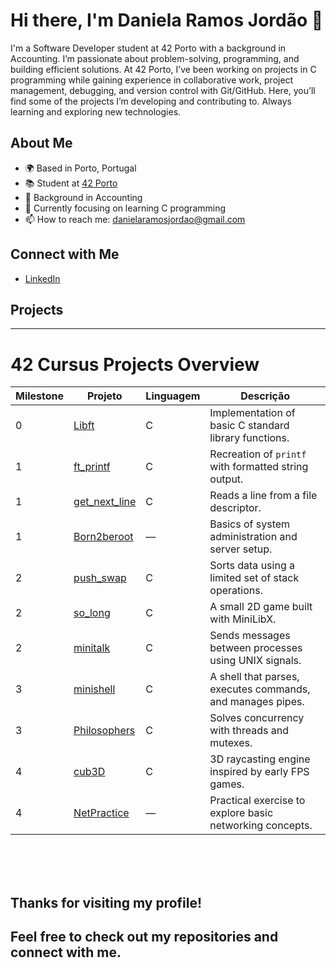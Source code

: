 # Hi there, I'm Daniela Ramos Jordão 👋

I'm a Software Developer student at 42 Porto with a background in Accounting. I’m passionate about problem-solving, programming, and building efficient solutions.
At 42 Porto, I’ve been working on projects in C programming while gaining experience in collaborative work, project management, debugging, and version control with Git/GitHub.
Here, you’ll find some of the projects I’m developing and contributing to. Always learning and exploring new technologies. 

## About Me

- 🌍 Based in Porto, Portugal
- 📚 Student at [42 Porto](https://www.42porto.com)
- 💼 Background in Accounting
- 🌱 Currently focusing on learning C programming
- 📫 How to reach me: [danielaramosjordao@gmail.com](mailto:danielaramosjordao@gmail.com)
  
## Connect with Me

- [LinkedIn](https://linkedin.com/in/daniela-ramos-jordao/)

## Projects

---

# 42 Cursus Projects Overview

| Milestone | Projeto                                      | Linguagem | Descrição                                                      |
|-----------|---------------------------------------------|-----------|----------------------------------------------------------------|
| 0         | [Libft](https://github.com/danielarjordao/Libft.git)         | C         | Implementation of basic C standard library functions.          |
| 1         | [ft_printf](https://github.com/danielarjordao/ft_printf.git)     | C         | Recreation of `printf` with formatted string output.           |
| 1         | [get_next_line](https://github.com/danielarjordao/get_next_line.git) | C         | Reads a line from a file descriptor.                            |
| 1         | [Born2beroot](https://github.com/danielarjordao/Born2beroot.git)   | —         | Basics of system administration and server setup.              |
| 2         | [push_swap](https://github.com/danielarjordao/push_swap.git)     | C         | Sorts data using a limited set of stack operations.             |
| 2         | [so_long](https://github.com/danielarjordao/so_long)       | C         | A small 2D game built with MiniLibX.                            |
| 2         | [minitalk](https://github.com/danielarjordao/minitalk)      | C         | Sends messages between processes using UNIX signals.           |
| 3         | [minishell](https://github.com/danielarjordao/minishell)     | C         | A shell that parses, executes commands, and manages pipes.      |
| 3         | [Philosophers](https://github.com/danielarjordao/Philosophers)  | C         | Solves concurrency with threads and mutexes.                    |
| 4         | [cub3D](https://github.com/danielarjordao/cub3D)         | C         | 3D raycasting engine inspired by early FPS games.               |
| 4         | [NetPractice](https://github.com/danielarjordao/NetPractice.git)   | —        | Practical exercise to explore basic networking concepts.        |

<br><br><br>

## Thanks for visiting my profile! 
## Feel free to check out my repositories and connect with me.
